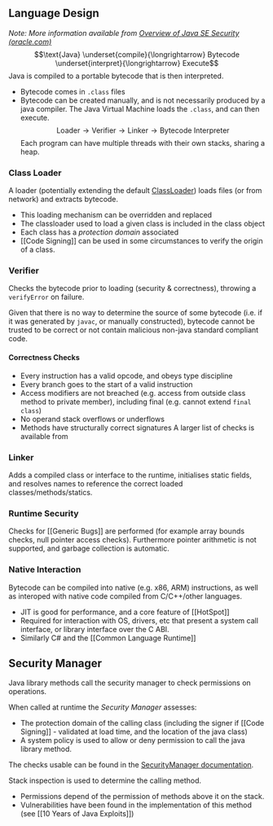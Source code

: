 ## Language Design
*Note: More information available from [Overview of Java SE Security (oracle.com)](https://docs.oracle.com/javase/8/docs/technotes/guides/security/overview/jsoverview.html)*
$$\text{Java} \underset{compile}{\longrightarrow} Bytecode \underset{interpret}{\longrightarrow} Execute$$
Java is compiled to a portable bytecode that is then interpreted.
- Bytecode comes in `.class` files
- Bytecode can be created manually, and is not necessarily produced by a java compiler.
The Java Virtual Machine loads the `.class`, and can then execute.
$$\text{Loader} \to \text{Verifier} \to \text{Linker} \to \text{Bytecode Interpreter}$$
Each program can have multiple threads with their own stacks, sharing a heap.
### Class Loader
A loader (potentially extending the default [ClassLoader](https://docs.oracle.com/javase/8/docs/api/java/lang/ClassLoader.html)) loads files (or from network) and extracts bytecode.
- This loading mechanism can be overridden and replaced
- The classloader used to load a given class is included in the class object
- Each class has a *protection domain* associated
 - [[Code Signing]] can be used in some circumstances to verify the origin of a class.  
### Verifier
Checks the bytecode prior to loading (security & correctness), throwing a `verifyError` on failure.

Given that there is no way to determine the source of some bytecode (i.e. if it was generated by `javac`, or manually constructed), bytecode cannot be trusted to be correct or not contain malicious non-java standard compliant code.
#### Correctness Checks
- Every instruction has a valid opcode, and obeys type discipline
- Every branch goes to the start of a valid instruction
- Access modifiers are not breached (e.g. access from outside class method to private member), including final (e.g. cannot extend `final class`)
- No operand stack overflows or underflows
- Methods have structurally correct signatures
A larger list of checks is available from 
### Linker
Adds a compiled class or interface to the runtime, initialises static fields, and resolves names to reference the correct loaded classes/methods/statics.
### Runtime Security
Checks for [[Generic Bugs]] are performed (for example array bounds checks, null pointer access checks). Furthermore pointer arithmetic is not supported, and garbage collection is automatic.
### Native Interaction
Bytecode can be compiled into native (e.g. x86, ARM) instructions, as well as interoped with native code compiled from C/C++/other languages.
- JIT is good for performance, and a core feature of [[HotSpot]]
- Required for interaction with OS, drivers, etc that present a system call interface, or library interface over the C ABI.
- Similarly C# and the [[Common Language Runtime]]

## Security Manager
Java library methods call the security manager to check permissions on operations.

When called at runtime the *Security Manager* assesses:
- The protection domain of the calling class (including the signer if [[Code Signing]] -  validated at load time, and the location of the java class)
- A system policy is used to allow or deny permission to call the java library method.

The checks usable can be found in the [SecurityManager documentation](https://docs.oracle.com/javase/8/docs/api/java/lang/SecurityManager.html#method.detail).

Stack inspection is used to determine the calling method.
- Permissions depend of the permission of methods above it on the stack.
- Vulnerabilities have been found in the implementation of this method (see [[10 Years of Java Exploits]])
 
